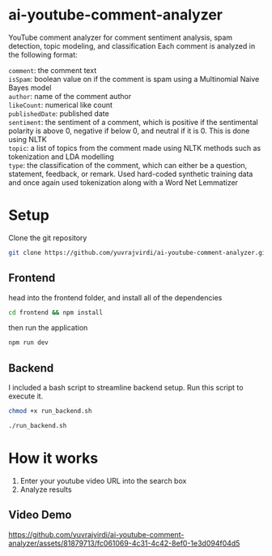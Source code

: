 # ai-youtube-comment-analyzer

YouTube comment analyzer for comment sentiment analysis, spam detection, topic modeling, and classification
Each comment is analyzed in the following format:

`comment`: the comment text  <br />
`isSpam`: boolean value on if the comment is spam using a Multinomial Naive Bayes model  <br />
`author`: name of the comment author  <br />
`likeCount`: numerical like count  <br />
`publishedDate`: published date  <br />
`sentiment`: the sentiment of a comment, which is positive if the sentimental polarity is above 0, negative if below 0, and neutral if it is 0. This is done using NLTK  <br />
`topic`: a list of topics from the comment made using NLTK methods such as tokenization and LDA modelling  <br />
`type`: the classification of the comment, which can either be a question, statement, feedback, or remark. Used hard-coded synthetic training data and once again used tokenization along with a Word Net Lemmatizer 

# Setup

Clone the git repository
```bash
git clone https://github.com/yuvrajvirdi/ai-youtube-comment-analyzer.git
```

## Frontend

head into the frontend folder, and install all of the dependencies

```bash
cd frontend && npm install
```

then run the application

```bash
npm run dev
```

## Backend

I included a bash script to streamline backend setup. Run this script to execute it.

```bash
chmod +x run_backend.sh
```

```bash
./run_backend.sh
```

# How it works

1. Enter your youtube video URL into the search box
2. Analyze results

## Video Demo

https://github.com/yuvrajvirdi/ai-youtube-comment-analyzer/assets/81879713/fc061069-4c31-4c42-8ef0-1e3d094f04d5






